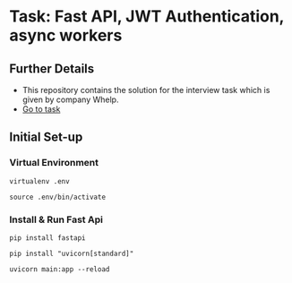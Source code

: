 # Task: Fast API, JWT Authentication, async workers #


## Further Details ##
* This repository contains the solution for the interview task which is given by company Whelp.
* [Go to task](https://whelp.slite.com/p/note/MiWSksjtRXX8nW8h7rX9ms)


## Initial Set-up ##
### Virtual Environment ###
```
virtualenv .env
```
```
source .env/bin/activate
```

### Install & Run Fast Api ###
```
pip install fastapi
```
```
pip install "uvicorn[standard]"
```
```
uvicorn main:app --reload
```